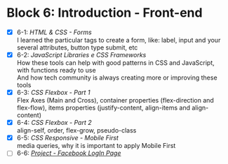 # Block 6: Introduction - Front-end

- [x] 6-1: _HTML & CSS - Forms_  
I learned the particular tags to create a form, like: label, input and your several attributes, button type submit, etc  
- [x] 6-2: _JavaScript Libraries e CSS Frameworks_  
How these tools can help with good patterns in CSS and JavaScript, with functions ready to use  
And how tech community is always creating more or improving these tools  
- [x] 6-3: _CSS Flexbox - Part 1_  
Flex Axes (Main and Cross), container properties (flex-direction and flex-flow), items properties (justify-content, align-items and align-content)  
- [x] 6-4: _CSS Flexbox - Part 2_  
align-self, order, flex-grow, pseudo-class  
- [x] 6-5: _CSS Responsive - Mobile First_  
media queries, why it is important to apply Mobile First  
- [ ] 6-6: _[Project - Facebook LogIn Page]()_
